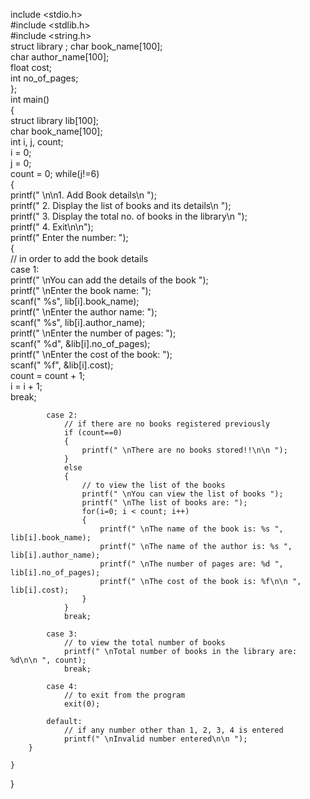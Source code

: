 include <stdio.h>  
#include <stdlib.h>  
#include <string.h>    
struct library ;
    char book_name[100];  
    char author_name[100];  
    float cost;  
    int no_of_pages;  
};  
int main()  
{  
    struct library lib[100];  
    char book_name[100];  
    int i, j, count;  
    i = 0;  
    j = 0;  
    count = 0;
    while(j!=6)  
    {  
        printf(" \n\n1. Add Book details\n ");  
        printf(" 2. Display the list of books and its details\n ");  
        printf(" 3. Display the total no. of books in the library\n ");  
        printf(" 4. Exit\n\n");  
        printf(" Enter the number: ");  
         {  
            // in order to add the book details  
            case 1:  
                printf(" \nYou can add the details of the book ");  
                printf(" \nEnter the book name: ");  
                scanf(" %s", lib[i].book_name);  
                printf(" \nEnter the author name: ");  
                scanf(" %s", lib[i].author_name);  
                printf(" \nEnter the number of pages: ");  
                scanf(" %d", &lib[i].no_of_pages);  
                printf(" \nEnter the cost of the book: ");  
                scanf(" %f", &lib[i].cost);  
                count = count + 1;  
                i = i + 1;  
                break;  
  
            case 2:  
                // if there are no books registered previously  
                if (count==0)  
                {  
                    printf(" \nThere are no books stored!!\n\n ");  
                }  
                else  
                {  
                    // to view the list of the books  
                    printf(" \nYou can view the list of books ");  
                    printf(" \nThe list of books are: ");  
                    for(i=0; i < count; i++)  
                    {  
                        printf(" \nThe name of the book is: %s ", lib[i].book_name);  
                        printf(" \nThe name of the author is: %s ", lib[i].author_name);  
                        printf(" \nThe number of pages are: %d ", lib[i].no_of_pages);  
                        printf(" \nThe cost of the book is: %f\n\n ", lib[i].cost);  
                    }  
                }  
                break;  
  
            case 3:  
                // to view the total number of books  
                printf(" \nTotal number of books in the library are: %d\n\n ", count);  
                break;  
              
            case 4:  
                // to exit from the program  
                exit(0);  
                  
            default:  
                // if any number other than 1, 2, 3, 4 is entered   
                printf(" \nInvalid number entered\n\n ");  
        }  
  
    }  
  
}

